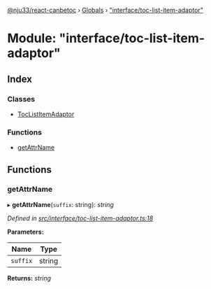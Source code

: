 [@nju33/react-canbetoc](../README.md) › [Globals](../globals.md) › ["interface/toc-list-item-adaptor"](_interface_toc_list_item_adaptor_.md)

# Module: "interface/toc-list-item-adaptor"

## Index

### Classes

* [TocListItemAdaptor](../classes/_interface_toc_list_item_adaptor_.toclistitemadaptor.md)

### Functions

* [getAttrName](_interface_toc_list_item_adaptor_.md#getattrname)

## Functions

###  getAttrName

▸ **getAttrName**(`suffix`: string): *string*

*Defined in [src/interface/toc-list-item-adaptor.ts:18](https://github.com/nju33/react-canbetoc/blob/615bc3d/src/interface/toc-list-item-adaptor.ts#L18)*

**Parameters:**

Name | Type |
------ | ------ |
`suffix` | string |

**Returns:** *string*
